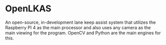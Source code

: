 # OpenLKAS
An open-source, in-development lane keep assist system that utilizes the Raspberry PI 4 as the main processor and also uses any camera as the main viewing for the program. OpenCV and Python are the main engines for this.
